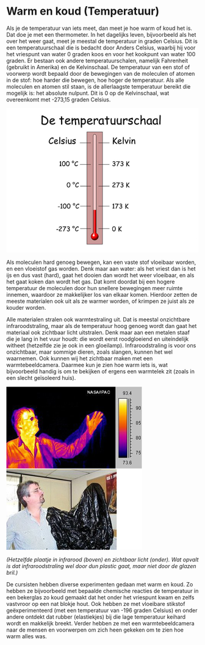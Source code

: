 # Warm en koud (Temperatuur)
Als je de temperatuur van iets meet, dan meet je hoe warm of koud het is. Dat doe je met een thermometer. In het dagelijks leven, bijvoorbeeld als het over het weer gaat, meet je meestal de temperatuur in graden Celsius. Dit is een temperatuurschaal die is bedacht door Anders Celsius, waarbij hij voor het vriespunt van water 0 graden koos en voor het kookpunt van water 100 graden. Er bestaan ook andere temperatuurschalen, namelijk Fahrenheit (gebruikt in Amerika) en de Kelvinschaal. De temperatuur van een stof of voorwerp wordt bepaald door de bewegingen van de moleculen of atomen in de stof: hoe harder die bewegen, hoe hoger de temperatuur. Als alle moleculen en atomen stil staan, is de allerlaagste temperatuur bereikt die mogelijk is: het absolute nulpunt. Dit is 0 op de Kelvinschaal, wat overeenkomt met -273,15 graden Celsius.

![temperatuurschaal](temperatuurschaal.jpg)

Als moleculen hard genoeg bewegen, kan een vaste stof vloeibaar worden, en een vloeistof gas worden. Denk maar aan water: als het vriest dan is het ijs en dus vast (hard), gaat het dooien dan wordt het weer vloeibaar, en als het gaat koken dan wordt het gas. Dat komt doordat bij een hogere temperatuur de moleculen door hun snellere bewegingen meer ruimte innemen, waardoor ze makkelijker los van elkaar komen. Hierdoor zetten de meeste materialen ook uit als ze warmer worden, of krimpen ze juist als ze kouder worden.

Alle materialen stralen ook warmtestraling uit. Dat is meestal onzichtbare infraroodstraling, maar als de temperatuur hoog genoeg wordt dan gaat het materiaal ook zichtbaar licht uitstralen. Denk maar aan een metalen staaf die je lang in het vuur houdt: die wordt eerst roodgloeiend en uiteindelijk witheet (hetzelfde zie je ook in een gloeilamp). Infraroodstraling is voor ons onzichtbaar, maar sommige dieren, zoals slangen, kunnen het wel waarnemen. Ook kunnen wij het zichtbaar maken met een warmtebeeldcamera. Daarmee kun je zien hoe warm iets is, wat bijvoorbeeld handig is om te bekijken of ergens een warmtelek zit (zoals in een slecht geïsoleerd huis).

![infrarood](infrarood.jpg)

*(Hetzelfde plaatje in infrarood (boven) en zichtbaar licht (onder). Wat opvalt is dat infraroodstraling wel door dun plastic gaat, maar niet door de glazen bril.)*

De cursisten hebben diverse experimenten gedaan met warm en koud. Zo hebben ze bijvoorbeeld met bepaalde chemische reacties de temperatuur in een bekerglas zo koud gemaakt dat het onder het vriespunt kwam en zelfs vastvroor op een nat blokje hout. Ook hebben ze met vloeibare stikstof geëxperimenteerd (met een temperatuur van -196 graden Celsius) en onder andere ontdekt dat rubber (elastiekjes) bij die lage temperatuur keihard wordt en makkelijk breekt. Verder hebben ze met een warmtebeeldcamera naar de mensen en voorwerpen om zich heen gekeken om te zien hoe warm alles was.
